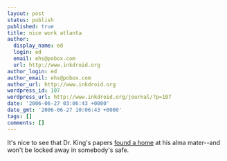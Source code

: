 ```yaml
---
layout: post
status: publish
published: true
title: nice work atlanta
author:
  display_name: ed
  login: ed
  email: ehs@pobox.com
  url: http://www.inkdroid.org
author_login: ed
author_email: ehs@pobox.com
author_url: http://www.inkdroid.org
wordpress_id: 107
wordpress_url: http://www.inkdroid.org/journal/?p=107
date: '2006-06-27 03:06:43 +0000'
date_gmt: '2006-06-27 10:06:43 +0000'
tags: []
comments: []
---
```

<p>It's nice to see that Dr. King's papers <a href="http://www.nytimes.com/2006/06/27/us/27king.html">found a home</a> at his alma mater--and won't be locked away in somebody's safe.</p>
